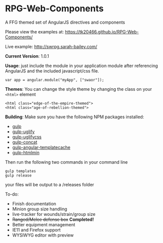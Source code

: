 # RPG-Web-Components
A FFG themed set of AngularJS directives and components

Please view the examples at: https://tk20466.github.io/RPG-Web-Components/

Live example:  http://swrpg.sarah-bailey.com/

**Current Version**: 1.0.1

**Usage**: just include the module in your application module after referencing AngularJS and the included javascript/css file.

    var app = angular.module("myApp", ["swaor"]);

**Themes**: You can change the style theme by changing the class on your `<html>` element

    <html class="edge-of-the-empire-themed">
    <html class="age-of-rebellion-themed">

**Building**: Make sure you have the following NPM packages installed:
 * [gulp](https://www.npmjs.com/package/gulp)
 * [gulp-uglify](https://www.npmjs.com/package/gulp-uglify)
 * [gulp-uglifycss](https://www.npmjs.com/package/gulp-uglifycss)
 * [gulp-concat](https://www.npmjs.com/package/gulp-concat)
 * [gulp-angular-templatecache](https://www.npmjs.com/package/gulp-angular-templatecache)
 * [gulp-htmlmin](https://www.npmjs.com/package/gulp-htmlmin)

Then run the following two commands in your command line

    gulp templates
    gulp release

your files will be output to a /releases folder

To-do:

* Finish documentation
* Minion group size handling
* live-tracker for wounds/strain/group size
* ~~Ranged/Melee defense box~~ **Completed!**
* Better equipment management
* IE11 and Firefox support
* WYSIWYG editor with preview
